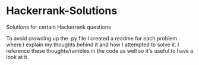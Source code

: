 # Hackerrank-Solutions
Solutions for certain Hackerrank questions

To avoid crowding up the .py file I created a readme for each problem where I explain my thoughts behind it and how I attempted to solve it. I reference these thoughts/rambles in the code as well so it's useful to have a look at it.

